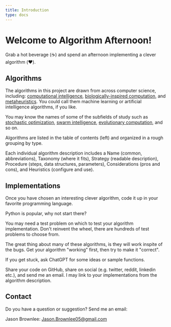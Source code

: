 ```yaml
---
title: Introduction
type: docs
---
```


# Welcome to Algorithm Afternoon!

Grab a hot beverage (:coffee:) and spend an afternoon implementing a clever algorithm (:heart:).

## Algorithms

The algorithms in this project are drawn from across computer science, including: [computational intelligence](/docs/glossary/#computational-intelligence), [biologically-inspired computation](/docs/glossary/#biologically-inspired-computation), and [metaheuristics](/docs/glossary/#metaheuristics). You could call them machine learning or artificial intelligence algorithms, if you like.

You may know the names of some of the subfields of study such as [stochastic optimization](/docs/glossary/#stochastic-optimization), [swarm intelligence](/docs/glossary/#swarm-intelligence), [evolutionary computation](/docs/glossary/#evolutionary-computation), and so on.

Algorithms are listed in the table of contents (left) and organized in a rough grouping by type.

Each individual algorithm description includes a Name (common, abbreviations), Taxonomy (where it fits), Strategy (readable description), Procedure (steps, data structures, parameters), Considerations (pros and cons), and Heuristics (configure and use).

## Implementations

Once you have chosen an interesting clever algorithm, code it up in your favorite programming language.

Python is popular, why not start there?

You may need a test problem on which to test your algorithm implementation. Don't reinvent the wheel, there are hundreds of test problems to choose from.

The great thing about many of these algorithms, is they will work inspite of the bugs. Get your algorithm "working" first, then try to make it "correct".

If you get stuck, ask ChatGPT for some ideas or sample functions.

Share your code on GitHub, share on social (e.g. twitter, reddit, linkedin etc.), and send me an email. I may link to your implementations from the algorithm description.

## Contact

Do you have a question or suggestion? Send me an email:

Jason Brownlee: Jason.Brownlee05@gmail.com




